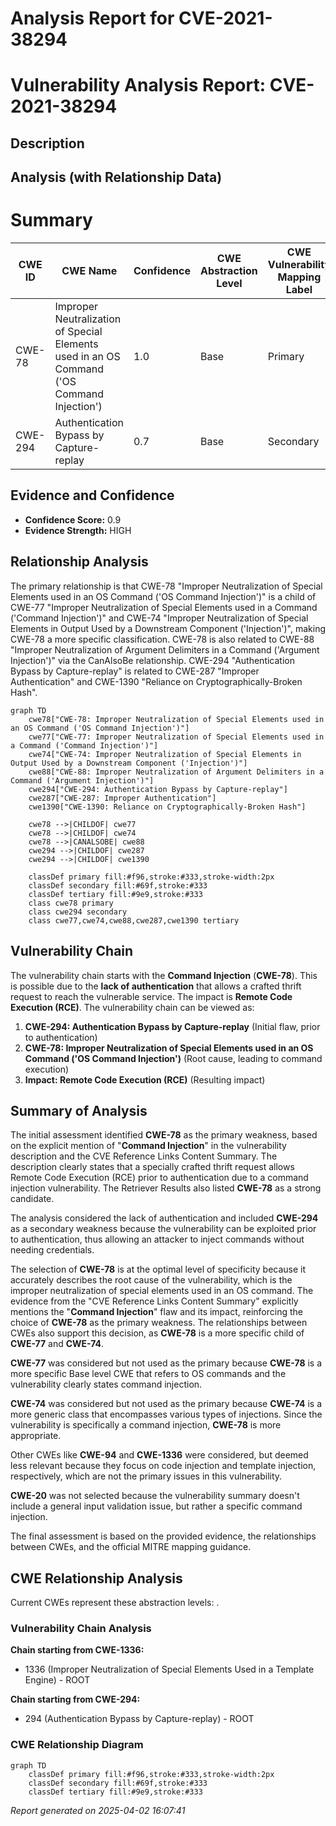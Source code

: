 # Analysis Report for CVE-2021-38294

# Vulnerability Analysis Report: CVE-2021-38294

## Description



## Analysis (with Relationship Data)

# Summary
| CWE ID | CWE Name | Confidence | CWE Abstraction Level | CWE Vulnerability Mapping Label | CWE-Vulnerability Mapping Notes |
|---|---|---|---|---|---|
| CWE-78 | Improper Neutralization of Special Elements used in an OS Command ('OS Command Injection') | 1.0 | Base | Primary | Allowed |
| CWE-294 | Authentication Bypass by Capture-replay | 0.7 | Base | Secondary | Allowed |

## Evidence and Confidence

*   **Confidence Score:** 0.9
*   **Evidence Strength:** HIGH

## Relationship Analysis
The primary relationship is that CWE-78 "Improper Neutralization of Special Elements used in an OS Command ('OS Command Injection')" is a child of CWE-77 "Improper Neutralization of Special Elements used in a Command ('Command Injection')" and CWE-74 "Improper Neutralization of Special Elements in Output Used by a Downstream Component ('Injection')", making CWE-78 a more specific classification. CWE-78 is also related to CWE-88 "Improper Neutralization of Argument Delimiters in a Command ('Argument Injection')" via the CanAlsoBe relationship. CWE-294 "Authentication Bypass by Capture-replay" is related to CWE-287 "Improper Authentication" and CWE-1390 "Reliance on Cryptographically-Broken Hash".

```mermaid
graph TD
    cwe78["CWE-78: Improper Neutralization of Special Elements used in an OS Command ('OS Command Injection')"]
    cwe77["CWE-77: Improper Neutralization of Special Elements used in a Command ('Command Injection')"]
    cwe74["CWE-74: Improper Neutralization of Special Elements in Output Used by a Downstream Component ('Injection')"]
    cwe88["CWE-88: Improper Neutralization of Argument Delimiters in a Command ('Argument Injection')"]
    cwe294["CWE-294: Authentication Bypass by Capture-replay"]
    cwe287["CWE-287: Improper Authentication"]
    cwe1390["CWE-1390: Reliance on Cryptographically-Broken Hash"]

    cwe78 -->|CHILDOF| cwe77
    cwe78 -->|CHILDOF| cwe74
    cwe78 -->|CANALSOBE| cwe88
    cwe294 -->|CHILDOF| cwe287
    cwe294 -->|CHILDOF| cwe1390

    classDef primary fill:#f96,stroke:#333,stroke-width:2px
    classDef secondary fill:#69f,stroke:#333
    classDef tertiary fill:#9e9,stroke:#333
    class cwe78 primary
    class cwe294 secondary
    class cwe77,cwe74,cwe88,cwe287,cwe1390 tertiary
```

## Vulnerability Chain
The vulnerability chain starts with the **Command Injection** (**CWE-78**). This is possible due to the **lack of authentication** that allows a crafted thrift request to reach the vulnerable service. The impact is **Remote Code Execution (RCE)**. The vulnerability chain can be viewed as:

1.  **CWE-294: Authentication Bypass by Capture-replay** (Initial flaw, prior to authentication)
2.  **CWE-78: Improper Neutralization of Special Elements used in an OS Command ('OS Command Injection')** (Root cause, leading to command execution)
3.  **Impact: Remote Code Execution (RCE)** (Resulting impact)

## Summary of Analysis
The initial assessment identified **CWE-78** as the primary weakness, based on the explicit mention of "**Command Injection**" in the vulnerability description and the CVE Reference Links Content Summary. The description clearly states that a specially crafted thrift request allows Remote Code Execution (RCE) prior to authentication due to a command injection vulnerability. The Retriever Results also listed **CWE-78** as a strong candidate.

The analysis considered the lack of authentication and included **CWE-294** as a secondary weakness because the vulnerability can be exploited prior to authentication, thus allowing an attacker to inject commands without needing credentials.

The selection of **CWE-78** is at the optimal level of specificity because it accurately describes the root cause of the vulnerability, which is the improper neutralization of special elements used in an OS command. The evidence from the "CVE Reference Links Content Summary" explicitly mentions the "**Command Injection**" flaw and its impact, reinforcing the choice of **CWE-78** as the primary weakness. The relationships between CWEs also support this decision, as **CWE-78** is a more specific child of **CWE-77** and **CWE-74**.

**CWE-77** was considered but not used as the primary because **CWE-78** is a more specific Base level CWE that refers to OS commands and the vulnerability clearly states command injection.

**CWE-74** was considered but not used as the primary because **CWE-74** is a more generic class that encompasses various types of injections. Since the vulnerability is specifically a command injection, **CWE-78** is more appropriate.

Other CWEs like **CWE-94** and **CWE-1336** were considered, but deemed less relevant because they focus on code injection and template injection, respectively, which are not the primary issues in this vulnerability.

**CWE-20** was not selected because the vulnerability summary doesn't include a general input validation issue, but rather a specific command injection.

The final assessment is based on the provided evidence, the relationships between CWEs, and the official MITRE mapping guidance.


## CWE Relationship Analysis

Current CWEs represent these abstraction levels: .


### Vulnerability Chain Analysis

**Chain starting from CWE-1336:**
- 1336 (Improper Neutralization of Special Elements Used in a Template Engine) - ROOT


**Chain starting from CWE-294:**
- 294 (Authentication Bypass by Capture-replay) - ROOT



### CWE Relationship Diagram

```mermaid
graph TD
    classDef primary fill:#f96,stroke:#333,stroke-width:2px
    classDef secondary fill:#69f,stroke:#333
    classDef tertiary fill:#9e9,stroke:#333
```



*Report generated on 2025-04-02 16:07:41*
